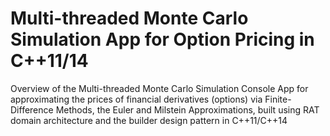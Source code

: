# Multi-threaded Monte Carlo Simulation App for Option Pricing in C++11/14
Overview of the Multi-threaded Monte Carlo Simulation Console App for approximating the prices of financial derivatives (options) via Finite-Difference Methods, the Euler and Milstein Approximations, built using RAT domain architecture and the builder design pattern in C++11/C++14
